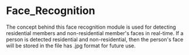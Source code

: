 # Face_Recognition
The concept behind this face recognition module is used for detecting residential members and non-residential member's faces in real-time. If a person is detected residential and non-residential, then the person's face will be stored in the file has .jpg format for future use.
